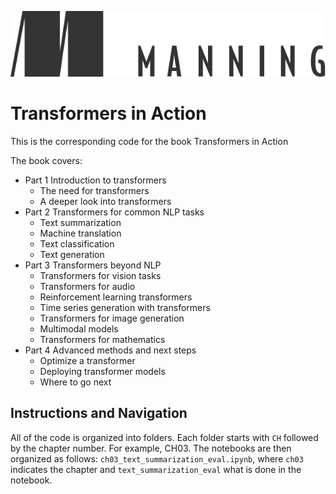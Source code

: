 
![](resources/manning_publications_logo.png)

# Transformers in Action
This is the corresponding code for the book Transformers in Action

The book covers:

* Part 1 Introduction to transformers 
  * The need for transformers 
  * A deeper look into transformers 
* Part 2 Transformers for common NLP tasks 
   * Text summarization
   * Machine translation
   * Text classification
   * Text generation
* Part 3 Transformers beyond NLP 
   * Transformers for vision tasks 
   * Transformers for audio 
   * Reinforcement learning transformers 
   * Time series generation with transformers 
   * Transformers for image generation 
   * Multimodal models 
   * Transformers for mathematics 
* Part 4 Advanced methods and next steps 
   * Optimize a transformer 
   * Deploying transformer models 
   * Where to go next 

## Instructions and Navigation
All of the code is organized into folders. Each folder starts with `CH` followed by the chapter number. For example, CH03.
The notebooks are then organized as follows: `ch03_text_summarization_eval.ipynb`, where `ch03` indicates the chapter
and `text_summarization_eval` what is done in the notebook. 



